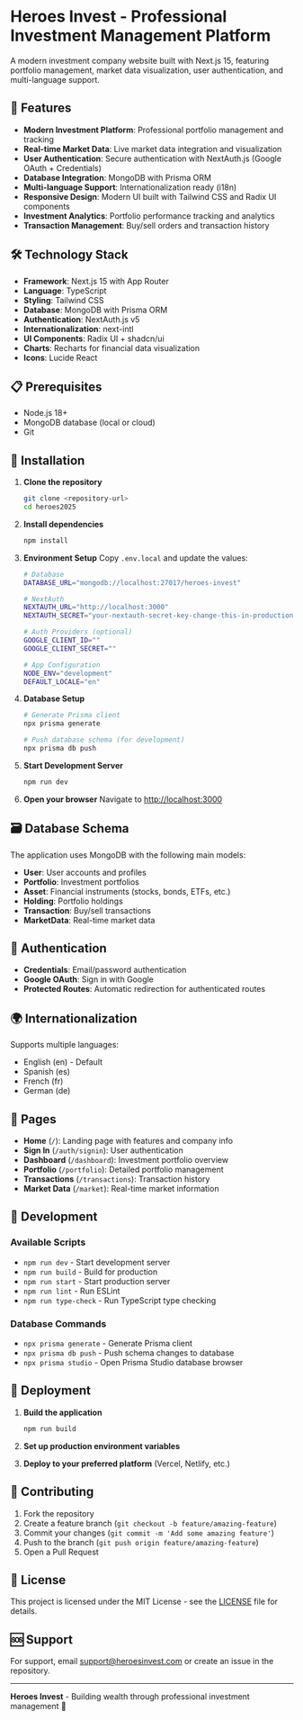 # Heroes Invest - Professional Investment Management Platform

A modern investment company website built with Next.js 15, featuring portfolio management, market data visualization, user authentication, and multi-language support.

## 🚀 Features

- **Modern Investment Platform**: Professional portfolio management and tracking
- **Real-time Market Data**: Live market data integration and visualization
- **User Authentication**: Secure authentication with NextAuth.js (Google OAuth + Credentials)
- **Database Integration**: MongoDB with Prisma ORM
- **Multi-language Support**: Internationalization ready (i18n)
- **Responsive Design**: Modern UI built with Tailwind CSS and Radix UI components
- **Investment Analytics**: Portfolio performance tracking and analytics
- **Transaction Management**: Buy/sell orders and transaction history

## 🛠️ Technology Stack

- **Framework**: Next.js 15 with App Router
- **Language**: TypeScript
- **Styling**: Tailwind CSS
- **Database**: MongoDB with Prisma ORM
- **Authentication**: NextAuth.js v5
- **Internationalization**: next-intl
- **UI Components**: Radix UI + shadcn/ui
- **Charts**: Recharts for financial data visualization
- **Icons**: Lucide React

## 📋 Prerequisites

- Node.js 18+ 
- MongoDB database (local or cloud)
- Git

## 🔧 Installation

1. **Clone the repository**
   ```bash
   git clone <repository-url>
   cd heroes2025
   ```

2. **Install dependencies**
   ```bash
   npm install
   ```

3. **Environment Setup**
   Copy `.env.local` and update the values:
   ```bash
   # Database
   DATABASE_URL="mongodb://localhost:27017/heroes-invest"
   
   # NextAuth
   NEXTAUTH_URL="http://localhost:3000"
   NEXTAUTH_SECRET="your-nextauth-secret-key-change-this-in-production"
   
   # Auth Providers (optional)
   GOOGLE_CLIENT_ID=""
   GOOGLE_CLIENT_SECRET=""
   
   # App Configuration
   NODE_ENV="development"
   DEFAULT_LOCALE="en"
   ```

4. **Database Setup**
   ```bash
   # Generate Prisma client
   npx prisma generate
   
   # Push database schema (for development)
   npx prisma db push
   ```

5. **Start Development Server**
   ```bash
   npm run dev
   ```

6. **Open your browser**
   Navigate to [http://localhost:3000](http://localhost:3000)

## 🗃️ Database Schema

The application uses MongoDB with the following main models:

- **User**: User accounts and profiles
- **Portfolio**: Investment portfolios
- **Asset**: Financial instruments (stocks, bonds, ETFs, etc.)
- **Holding**: Portfolio holdings
- **Transaction**: Buy/sell transactions
- **MarketData**: Real-time market data

## 🔐 Authentication

- **Credentials**: Email/password authentication
- **Google OAuth**: Sign in with Google
- **Protected Routes**: Automatic redirection for authenticated routes

## 🌍 Internationalization

Supports multiple languages:
- English (en) - Default
- Spanish (es)
- French (fr)
- German (de)

## 📱 Pages

- **Home** (`/`): Landing page with features and company info
- **Sign In** (`/auth/signin`): User authentication
- **Dashboard** (`/dashboard`): Investment portfolio overview
- **Portfolio** (`/portfolio`): Detailed portfolio management
- **Transactions** (`/transactions`): Transaction history
- **Market Data** (`/market`): Real-time market information

## 🔧 Development

### Available Scripts

- `npm run dev` - Start development server
- `npm run build` - Build for production
- `npm run start` - Start production server
- `npm run lint` - Run ESLint
- `npm run type-check` - Run TypeScript type checking

### Database Commands

- `npx prisma generate` - Generate Prisma client
- `npx prisma db push` - Push schema changes to database
- `npx prisma studio` - Open Prisma Studio database browser

## 🚀 Deployment

1. **Build the application**
   ```bash
   npm run build
   ```

2. **Set up production environment variables**

3. **Deploy to your preferred platform** (Vercel, Netlify, etc.)

## 🤝 Contributing

1. Fork the repository
2. Create a feature branch (`git checkout -b feature/amazing-feature`)
3. Commit your changes (`git commit -m 'Add some amazing feature'`)
4. Push to the branch (`git push origin feature/amazing-feature`)
5. Open a Pull Request

## 📄 License

This project is licensed under the MIT License - see the [LICENSE](LICENSE) file for details.

## 🆘 Support

For support, email support@heroesinvest.com or create an issue in the repository.

---

**Heroes Invest** - Building wealth through professional investment management 🚀

